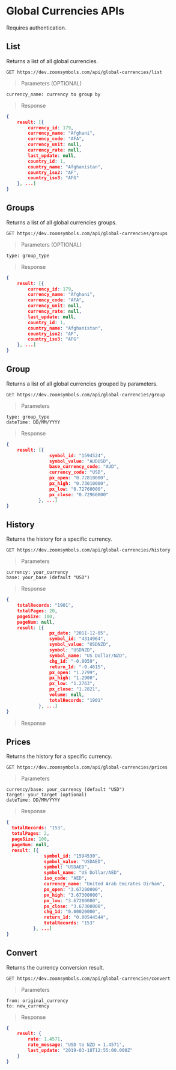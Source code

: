 # Global Currencies APIs
Requires authentication.

## List
Returns a list of all global currencies.

```APIs
GET https://dev.zoomsymbols.com/api/global-currencies/list
```
> Parameters (OPTIONAL)

```
currency_name: currency to group by
```

> Response

```json
{
    result: [{
        currency_id: 179,
        currency_name: "Afghani",
        currency_code: "AFA",
        currency_unit: null,
        currency_rate: null,
        last_update: null,
        country_id: 1,
        country_name: "Afghanistan",
        country_iso2: "AF",
        country_iso3: "AFG"
    }, ...]
}
```

## Groups
Returns a list of all global currencies groups.

```APIs
GET https://dev.zoomsymbols.com/api/global-currencies/groups
```

> Parameters (OPTIONAL)

```
type: group_type
```

> Response

```json
{
    result: [{
        currency_id: 179,
        currency_name: "Afghani",
        currency_code: "AFA",
        currency_unit: null,
        currency_rate: null,
        last_update: null,
        country_id: 1,
        country_name: "Afghanistan",
        country_iso2: "AF",
        country_iso3: "AFG"
    }, ...]
}
```

## Group
Returns a list of all global currencies grouped by parameters.

```APIs
GET https://dev.zoomsymbols.com/api/global-currencies/group
```

> Parameters

```
type: group_type
dateTime: DD/MM/YYYY
```

> Response

```json
{
    result: [{
                symbol_id: "1594524",
                symbol_value: "AUDUSD",
                base_currency_code: "AUD",
                currency_code: "USD",
                px_open: "0.72810000",
                px_high: "0.73010000",
                px_low: "0.72760000",
                px_close: "0.72960000"
            }, ...]
}
```

## History
Returns the history for a specific currency.

```APIs
GET https://dev.zoomsymbols.com/api/global-currencies/history
```

> Parameters

```
currency: your_currency
base: your_base (default "USD")
```

> Response

```json
{
    totalRecords: "1901",
    totalPages: 20,
    pageSize: 100,
    pageNum: null,
    result: [{
                px_date: "2011-12-05",
                symbol_id: "4314964",
                symbol_value: "USDNZD",
                symbol: "USDNZD",
                symbol_name: "US Dollar/NZD",
                chg_1d: "-0.0059",
                return_1d: "-0.4615",
                px_open: "1.2799",
                px_high: "1.2900",
                px_low: "1.2763",
                px_close: "1.2821",
                volume: null,
                totalRecords: "1901"
            }, ...]
}
```


> Response

## Prices
Returns the history for a specific currency.

```APIs
GET https://dev.zoomsymbols.com/api/global-currencies/prices
```

> Parameters

```
currency/base: your_currency (default "USD")
target: your_target (optional)
dateTime: DD/MM/YYYY
```

> Response

```json
{
  totalRecords: "153",
  totalPages: 2,
  pageSize: 100,
  pageNum: null,
  result: [{
              symbol_id: "1594530",
              symbol_value: "USDAED",
              symbol: "USDAED",
              symbol_name: "US Dollar/AED",
              iso_code: "AED",
              currency_name: "United Arab Emirates Dirham",
              px_open: "3.67280000",
              px_high: "3.67300000",
              px_low: "3.67280000",
              px_close: "3.67300000",
              chg_1d: "0.00020000",
              return_1d: "0.00544544",
              totalRecords: "153"
          }, ...]
}
```

## Convert
Returns the currency conversion result.

```APIs
GET https://dev.zoomsymbols.com/api/global-currencies/convert
```

> Parameters

```
from: original_currency
to: new_currency
```

> Response

```json
{
    result: {
        rate: 1.4571,
        rate_message: "USD to NZD = 1.4571",
        last_update: "2019-03-18T12:55:00.000Z"
    }
}
```
